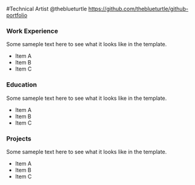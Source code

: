 #Technical Artist
@theblueturtle
https://github.com/theblueturtle/github-portfolio

### Work Experience
Some sameple text here to see what it looks like in the template.
- Item A
- Item B
- Item C

### Education
Some sameple text here to see what it looks like in the template.
- Item A
- Item B
- Item C

### Projects
Some sameple text here to see what it looks like in the template.
- Item A
- Item B
- Item C
